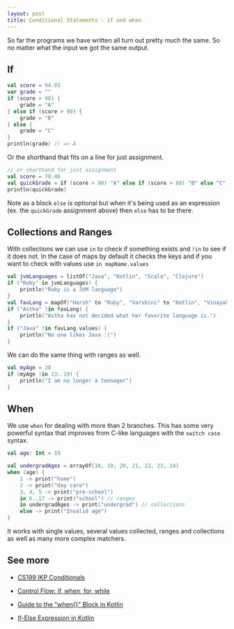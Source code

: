```yaml
---
layout: post
title: Conditional Statements - if and when
---
```


So far the programs we have written all turn out pretty much the same. So no matter what the input we got the same output. 

## If

```kotlin
val score = 94.03
var grade = ""
if (score > 90) {
    grade = "A"
} else if (score > 80) {
    grade = "B"
} else {
    grade = "C"
}
println(grade) // => A
```

Or the shorthand that fits on a line for just assignment.

```kotlin
// or shorthand for just assignment
val score = 78.46
val quickGrade = if (score > 90) "A" else if (score > 80) "B" else "C"
println(quickGrade)
```

Note as a block `else` is optional but when it's being used as an expression (ex. the `quickGrade` assignment above) then `else` has to be there.

## Collections and Ranges

With collections we can use `in` to check if something exists and `!in` to see if it does not. In the case of maps by default it checks the keys and if you want to check with values use `in mapName.values`

```kotlin
val jvmLanguages = listOf("Java", "Kotlin", "Scala", "Clojure")
if ("Ruby" in jvmLanguages) {
    println("Ruby is a JVM language")
}
val favLang = mapOf("Harsh" to "Ruby", "Varshini" to "Kotlin", "Vinayak" to "JavaScript")
if ("Astha" !in favLang) {
    println("Astha has not decided what her favorite language is.")
}
if ("Java" !in favLang.values) {
    println("No one likes Java :(")
}
```

We can do the same thing with ranges as well.

```kotlin
val myAge = 20
if (myAge !in 13..19) {
    println("I am no longer a teenager")
}
```

## When  

We use `when` for dealing with more than 2 branches. This has some very powerful syntax that improves from C-like languages with the `switch case` syntax.

```kotlin
val age: Int = 19 

val undergradAges = arrayOf(18, 19, 20, 21, 22, 23, 24)
when (age) {
    1 -> print("home")
    2 -> print("day care")
    3, 4, 5 -> print("pre-school")
    in 6..17 -> print("school") // ranges
    in undergradAges -> print("undergrad") // collections
    else -> print("Invalid age")
}
```
 
It works with single values, several values collected, ranges and collections as well as many more complex matchers. 

## See more

* [CS199 IKP Conditionals](https://kotlin.cs.illinois.edu/lessons/conditionals/)

* [Control Flow: if, when, for, while](https://kotlinlang.org/docs/reference/control-flow.html)

* [Guide to the “when{}” Block in Kotlin](https://www.baeldung.com/kotlin-when)

* [If-Else Expression in Kotlin](https://www.baeldung.com/kotlin/if-else-expression)